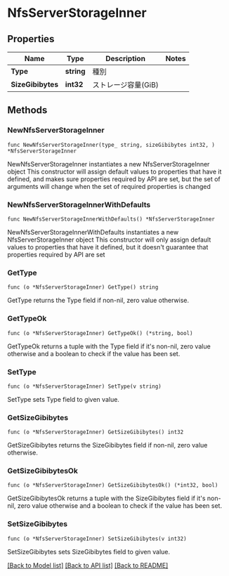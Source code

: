 # NfsServerStorageInner

## Properties

Name | Type | Description | Notes
------------ | ------------- | ------------- | -------------
**Type** | **string** | 種別 | 
**SizeGibibytes** | **int32** | ストレージ容量(GiB) | 

## Methods

### NewNfsServerStorageInner

`func NewNfsServerStorageInner(type_ string, sizeGibibytes int32, ) *NfsServerStorageInner`

NewNfsServerStorageInner instantiates a new NfsServerStorageInner object
This constructor will assign default values to properties that have it defined,
and makes sure properties required by API are set, but the set of arguments
will change when the set of required properties is changed

### NewNfsServerStorageInnerWithDefaults

`func NewNfsServerStorageInnerWithDefaults() *NfsServerStorageInner`

NewNfsServerStorageInnerWithDefaults instantiates a new NfsServerStorageInner object
This constructor will only assign default values to properties that have it defined,
but it doesn't guarantee that properties required by API are set

### GetType

`func (o *NfsServerStorageInner) GetType() string`

GetType returns the Type field if non-nil, zero value otherwise.

### GetTypeOk

`func (o *NfsServerStorageInner) GetTypeOk() (*string, bool)`

GetTypeOk returns a tuple with the Type field if it's non-nil, zero value otherwise
and a boolean to check if the value has been set.

### SetType

`func (o *NfsServerStorageInner) SetType(v string)`

SetType sets Type field to given value.


### GetSizeGibibytes

`func (o *NfsServerStorageInner) GetSizeGibibytes() int32`

GetSizeGibibytes returns the SizeGibibytes field if non-nil, zero value otherwise.

### GetSizeGibibytesOk

`func (o *NfsServerStorageInner) GetSizeGibibytesOk() (*int32, bool)`

GetSizeGibibytesOk returns a tuple with the SizeGibibytes field if it's non-nil, zero value otherwise
and a boolean to check if the value has been set.

### SetSizeGibibytes

`func (o *NfsServerStorageInner) SetSizeGibibytes(v int32)`

SetSizeGibibytes sets SizeGibibytes field to given value.



[[Back to Model list]](../README.md#documentation-for-models) [[Back to API list]](../README.md#documentation-for-api-endpoints) [[Back to README]](../README.md)


